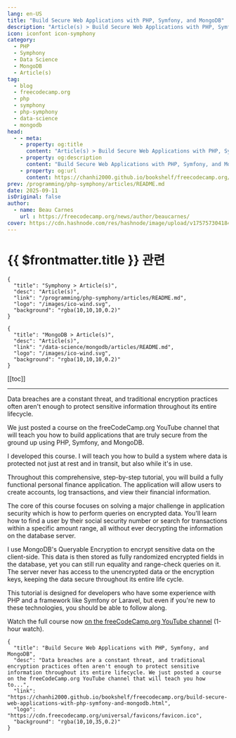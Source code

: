 ```yaml
---
lang: en-US
title: "Build Secure Web Applications with PHP, Symfony, and MongoDB"
description: "Article(s) > Build Secure Web Applications with PHP, Symfony, and MongoDB"
icon: iconfont icon-symphony
category:
  - PHP
  - Symphony
  - Data Science
  - MongoDB
  - Article(s)
tag:
  - blog
  - freecodecamp.org
  - php
  - symphony
  - php-symphony
  - data-science
  - mongodb
head:
  - - meta:
    - property: og:title
      content: "Article(s) > Build Secure Web Applications with PHP, Symfony, and MongoDB"
    - property: og:description
      content: "Build Secure Web Applications with PHP, Symfony, and MongoDB"
    - property: og:url
      content: https://chanhi2000.github.io/bookshelf/freecodecamp.org/build-secure-web-applications-with-php-symfony-and-mongodb.html
prev: /programming/php-symphony/articles/README.md
date: 2025-09-11
isOriginal: false
author:
  - name: Beau Carnes
    url : https://freecodecamp.org/news/author/beaucarnes/
cover: https://cdn.hashnode.com/res/hashnode/image/upload/v1757573041841/0bbcb80c-76b9-4792-be3b-fba79ea344b1.png
---
```


# {{ $frontmatter.title }} 관련

```component VPCard
{
  "title": "Symphony > Article(s)",
  "desc": "Article(s)",
  "link": "/programming/php-symphony/articles/README.md",
  "logo": "/images/ico-wind.svg",
  "background": "rgba(10,10,10,0.2)"
}
```

```component VPCard
{
  "title": "MongoDB > Article(s)",
  "desc": "Article(s)",
  "link": "/data-science/mongodb/articles/README.md",
  "logo": "/images/ico-wind.svg",
  "background": "rgba(10,10,10,0.2)"
}
```

[[toc]]

---

<SiteInfo
  name="Build Secure Web Applications with PHP, Symfony, and MongoDB"
  desc="Data breaches are a constant threat, and traditional encryption practices often aren't enough to protect sensitive information throughout its entire lifecycle. We just posted a course on the freeCodeCamp.org YouTube channel that will teach you how to..."
  url="https://freecodecamp.org/news/build-secure-web-applications-with-php-symfony-and-mongodb"
  logo="https://cdn.freecodecamp.org/universal/favicons/favicon.ico"
  preview="https://cdn.hashnode.com/res/hashnode/image/upload/v1757573041841/0bbcb80c-76b9-4792-be3b-fba79ea344b1.png"/>

Data breaches are a constant threat, and traditional encryption practices often aren't enough to protect sensitive information throughout its entire lifecycle.

We just posted a course on the freeCodeCamp.org YouTube channel that will teach you how to build applications that are truly secure from the ground up using PHP, Symfony, and MongoDB.

I developed this course. I will teach you how to build a system where data is protected not just at rest and in transit, but also while it's in use.

Throughout this comprehensive, step-by-step tutorial, you will build a fully functional personal finance application. The application will allow users to create accounts, log transactions, and view their financial information.

The core of this course focuses on solving a major challenge in application security which is how to perform queries on encrypted data. You'll learn how to find a user by their social security number or search for transactions within a specific amount range, all without ever decrypting the information on the database server.

I use MongoDB's Queryable Encryption to encrypt sensitive data on the client-side. This data is then stored as fully randomized encrypted fields in the database, yet you can still run equality and range-check queries on it. The server never has access to the unencrypted data or the encryption keys, keeping the data secure throughout its entire life cycle.

This tutorial is designed for developers who have some experience with PHP and a framework like Symfony or Laravel, but even if you're new to these technologies, you should be able to follow along.

Watch the full course now [<VPIcon icon="fa-brands fa-youtube"/>on the freeCodeCamp.org YouTube channel](https://youtu.be/UuknxVdqzb4) (1-hour watch).

<VidStack src="youtube/UuknxVdqzb4" />

<!-- TODO: add ARTICLE CARD -->
```component VPCard
{
  "title": "Build Secure Web Applications with PHP, Symfony, and MongoDB",
  "desc": "Data breaches are a constant threat, and traditional encryption practices often aren't enough to protect sensitive information throughout its entire lifecycle. We just posted a course on the freeCodeCamp.org YouTube channel that will teach you how to...",
  "link": "https://chanhi2000.github.io/bookshelf/freecodecamp.org/build-secure-web-applications-with-php-symfony-and-mongodb.html",
  "logo": "https://cdn.freecodecamp.org/universal/favicons/favicon.ico",
  "background": "rgba(10,10,35,0.2)"
}
```
